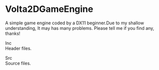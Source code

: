 # Volta2DGameEngine
A simple game engine coded by a DX11 beginner.Due to my shallow understanding, It may has many problems. Please tell me if you find any, thanks!

Inc\
    Header files.

Src\
    Source files.
